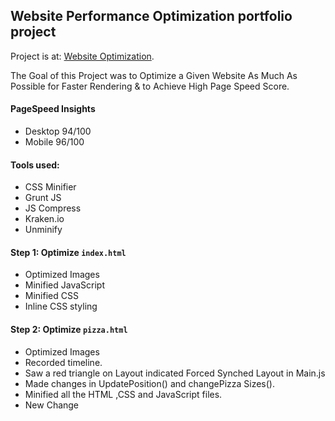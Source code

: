 ## Website Performance Optimization portfolio project

Project is at: [Website Optimization](https://anamika-manhas.github.io/Front-End-Web-optimization/views/pizza.html).

The Goal of this Project was to Optimize a Given Website As Much As Possible for Faster Rendering & to Achieve High Page Speed Score.

#### PageSpeed Insights
* Desktop 94/100
* Mobile 96/100


#### Tools used:

* CSS Minifier
* Grunt JS
* JS Compress
* Kraken.io
* Unminify


#### Step 1: Optimize `index.html`

* Optimized Images
* Minified JavaScript
* Minified CSS
* Inline CSS styling


#### Step 2: Optimize `pizza.html`

* Optimized Images
* Recorded timeline.
* Saw a red triangle on Layout indicated Forced Synched Layout in Main.js
* Made changes in UpdatePosition() and changePizza Sizes().
* Minified all the HTML ,CSS and JavaScript files.
* New Change
